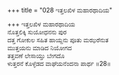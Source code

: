 +++
title = "028 ಇತ್ತಲಖಿಳ ಮಹಾರಥಾದಿಯ"

+++
ಇತ್ತಲಖಿಳ ಮಹಾರಥಾದಿಯ  
ನೊತ್ತಲಿಕ್ಕಿ ಸುಯೋಧನನು ಪುರ  
ದತ್ತ ಗೋಕುಲ ಸಹಿತ ಹಾಯ್ದನು ಪೂತು ಮಝರೆನುತ  
ಮುತ್ತಯನು ಮಾಡಿದ ನಿಯೋಗದ  
ತತ್ತವಣೆ ಲೇಸಾಯ್ತು ಬೇಗದೊ  
ಳುತ್ತರನೆ ಕೊಳ್ಳೆಡದ ವಾಘೆಯನೆಂದನಾ ಪಾರ್ಥ     ॥28॥